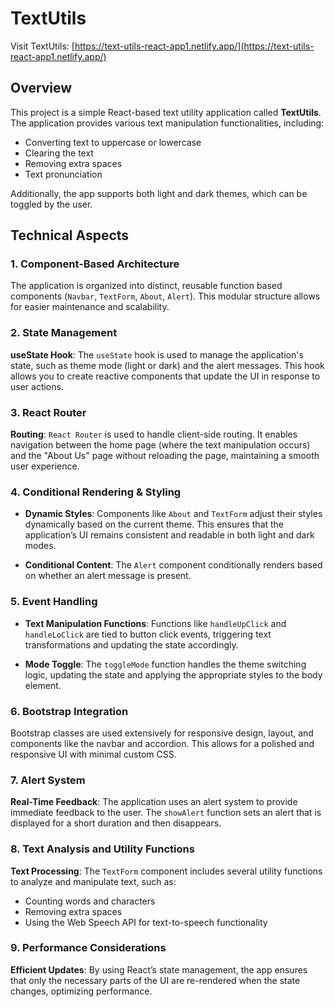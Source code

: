 # TextUtils

Visit TextUtils: [https://text-utils-react-app1.netlify.app/](https://text-utils-react-app1.netlify.app/)

## Overview
This project is a simple React-based text utility application called **TextUtils**. The application provides various text manipulation functionalities, including:

- Converting text to uppercase or lowercase
- Clearing the text
- Removing extra spaces
- Text pronunciation

Additionally, the app supports both light and dark themes, which can be toggled by the user.

## Technical Aspects

### 1. Component-Based Architecture
The application is organized into distinct, reusable function based components (`Navbar`, `TextForm`, `About`, `Alert`). This modular structure allows for easier maintenance and scalability.

### 2. State Management
**useState Hook**:
The `useState` hook is used to manage the application's state, such as theme mode (light or dark) and the alert messages. This hook allows you to create reactive components that update the UI in response to user actions.

### 3. React Router
**Routing**:
`React Router` is used to handle client-side routing. It enables navigation between the home page (where the text manipulation occurs) and the "About Us" page without reloading the page, maintaining a smooth user experience.

### 4. Conditional Rendering & Styling
- **Dynamic Styles**:
  Components like `About` and `TextForm` adjust their styles dynamically based on the current theme. This ensures that the application’s UI remains consistent and readable in both light and dark modes.
  
- **Conditional Content**:
  The `Alert` component conditionally renders based on whether an alert message is present.

### 5. Event Handling
- **Text Manipulation Functions**:
  Functions like `handleUpClick` and `handleLoClick` are tied to button click events, triggering text transformations and updating the state accordingly.
  
- **Mode Toggle**:
  The `toggleMode` function handles the theme switching logic, updating the state and applying the appropriate styles to the body element.

### 6. Bootstrap Integration
Bootstrap classes are used extensively for responsive design, layout, and components like the navbar and accordion. This allows for a polished and responsive UI with minimal custom CSS.

### 7. Alert System
**Real-Time Feedback**:
The application uses an alert system to provide immediate feedback to the user. The `showAlert` function sets an alert that is displayed for a short duration and then disappears.

### 8. Text Analysis and Utility Functions
**Text Processing**:
The `TextForm` component includes several utility functions to analyze and manipulate text, such as:

- Counting words and characters
- Removing extra spaces
- Using the Web Speech API for text-to-speech functionality

### 9. Performance Considerations
**Efficient Updates**:
By using React’s state management, the app ensures that only the necessary parts of the UI are re-rendered when the state changes, optimizing performance.
